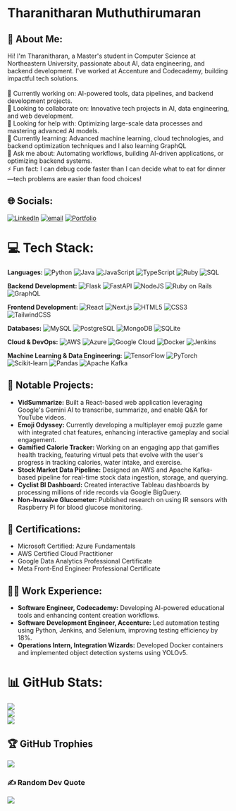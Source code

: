 # Tharanitharan Muthuthirumaran

## 💫 About Me:
Hi! I'm Tharanitharan, a Master's student in Computer Science at Northeastern University, passionate about AI, data engineering, and backend development. I've worked at Accenture and Codecademy, building impactful tech solutions.<br><br>🔭 Currently working on: AI-powered tools, data pipelines, and backend development projects.<br>👯 Looking to collaborate on: Innovative tech projects in AI, data engineering, and web development.<br>🤝 Looking for help with: Optimizing large-scale data processes and mastering advanced AI models.<br>🌱 Currently learning: Advanced machine learning, cloud technologies, and backend optimization techniques and I also learning GraphQL<br>💬 Ask me about: Automating workflows, building AI-driven applications, or optimizing backend systems.<br>⚡ Fun fact: I can debug code faster than I can decide what to eat for dinner—tech problems are easier than food choices!

## 🌐 Socials:
[![LinkedIn](https://img.shields.io/badge/LinkedIn-%230077B5.svg?logo=linkedin&logoColor=white)](https://linkedin.com/in/tharanitharanm) [![email](https://img.shields.io/badge/Email-D14836?logo=gmail&logoColor=white)](mailto:muthuthirumaran.t@gmail.com) [![Portfolio](https://img.shields.io/badge/Portfolio-%2300BFFF.svg?logo=About.me&logoColor=white)](https://www.tharanitharan.com)

# 💻 Tech Stack:
**Languages:** ![Python](https://img.shields.io/badge/python-3670A0?style=for-the-badge&logo=python&logoColor=ffdd54) ![Java](https://img.shields.io/badge/java-%23ED8B00.svg?style=for-the-badge&logo=openjdk&logoColor=white) ![JavaScript](https://img.shields.io/badge/javascript-%23323330.svg?style=for-the-badge&logo=javascript&logoColor=%23F7DF1E) ![TypeScript](https://img.shields.io/badge/typescript-%23007ACC.svg?style=for-the-badge&logo=typescript&logoColor=white) ![Ruby](https://img.shields.io/badge/ruby-%23CC342D.svg?style=for-the-badge&logo=ruby&logoColor=white) ![SQL](https://img.shields.io/badge/sql-%2307405e.svg?style=for-the-badge&logo=sqlite&logoColor=white)

**Backend Development:** ![Flask](https://img.shields.io/badge/Flask-%23000.svg?style=for-the-badge&logo=flask&logoColor=white) ![FastAPI](https://img.shields.io/badge/FastAPI-005571?style=for-the-badge&logo=fastapi) ![NodeJS](https://img.shields.io/badge/node.js-6DA55F?style=for-the-badge&logo=node.js&logoColor=white) ![Ruby on Rails](https://img.shields.io/badge/rails-%23CC0000.svg?style=for-the-badge&logo=ruby-on-rails&logoColor=white) ![GraphQL](https://img.shields.io/badge/graphql-%23E10098.svg?style=for-the-badge&logo=graphql&logoColor=white)

**Frontend Development:** ![React](https://img.shields.io/badge/react-%2320232a.svg?style=for-the-badge&logo=react&logoColor=%2361DAFB) ![Next.js](https://img.shields.io/badge/next.js-%23000000.svg?style=for-the-badge&logo=next.js&logoColor=white) ![HTML5](https://img.shields.io/badge/html5-%23E34F26.svg?style=for-the-badge&logo=html5&logoColor=white) ![CSS3](https://img.shields.io/badge/css3-%231572B6.svg?style=for-the-badge&logo=css3&logoColor=white) ![TailwindCSS](https://img.shields.io/badge/tailwindcss-%2338B2AC.svg?style=for-the-badge&logo=tailwind-css&logoColor=white)

**Databases:** ![MySQL](https://img.shields.io/badge/mysql-4479A1.svg?style=for-the-badge&logo=mysql&logoColor=white) ![PostgreSQL](https://img.shields.io/badge/postgresql-%23316192.svg?style=for-the-badge&logo=postgresql&logoColor=white) ![MongoDB](https://img.shields.io/badge/mongodb-%2347A248.svg?style=for-the-badge&logo=mongodb&logoColor=white) ![SQLite](https://img.shields.io/badge/sqlite-%2307405e.svg?style=for-the-badge&logo=sqlite&logoColor=white)

**Cloud & DevOps:** ![AWS](https://img.shields.io/badge/AWS-%23FF9900.svg?style=for-the-badge&logo=amazon-aws&logoColor=white) ![Azure](https://img.shields.io/badge/azure-%230072C6.svg?style=for-the-badge&logo=microsoftazure&logoColor=white) ![Google Cloud](https://img.shields.io/badge/GoogleCloud-%234285F4.svg?style=for-the-badge&logo=google-cloud&logoColor=white) ![Docker](https://img.shields.io/badge/docker-%230db7ed.svg?style=for-the-badge&logo=docker&logoColor=white) ![Jenkins](https://img.shields.io/badge/jenkins-%232C5263.svg?style=for-the-badge&logo=jenkins&logoColor=white)

**Machine Learning & Data Engineering:** ![TensorFlow](https://img.shields.io/badge/tensorflow-%23FF6F00.svg?style=for-the-badge&logo=tensorflow&logoColor=white) ![PyTorch](https://img.shields.io/badge/pytorch-%23EE4C2C.svg?style=for-the-badge&logo=pytorch&logoColor=white) ![Scikit-learn](https://img.shields.io/badge/scikit--learn-%23F7931E.svg?style=for-the-badge&logo=scikit-learn&logoColor=white) ![Pandas](https://img.shields.io/badge/pandas-%23150458.svg?style=for-the-badge&logo=pandas&logoColor=white) ![Apache Kafka](https://img.shields.io/badge/apache%20kafka-000.svg?style=for-the-badge&logo=apachekafka&logoColor=white)

## 🎯 Notable Projects:
- **VidSummarize:** Built a React-based web application leveraging Google's Gemini AI to transcribe, summarize, and enable Q&A for YouTube videos.
- **Emoji Odyssey:** Currently developing a multiplayer emoji puzzle game with integrated chat features, enhancing interactive gameplay and social engagement.
- **Gamified Calorie Tracker:** Working on an engaging app that gamifies health tracking, featuring virtual pets that evolve with the user's progress in tracking calories, water intake, and exercise.
- **Stock Market Data Pipeline:** Designed an AWS and Apache Kafka-based pipeline for real-time stock data ingestion, storage, and querying.
- **Cyclist BI Dashboard:** Created interactive Tableau dashboards by processing millions of ride records via Google BigQuery.
- **Non-Invasive Glucometer:** Published research on using IR sensors with Raspberry Pi for blood glucose monitoring.

## 📖 Certifications:
- Microsoft Certified: Azure Fundamentals
- AWS Certified Cloud Practitioner
- Google Data Analytics Professional Certificate
- Meta Front-End Engineer Professional Certificate

## 👨‍💼 Work Experience:
- **Software Engineer, Codecademy:** Developing AI-powered educational tools and enhancing content creation workflows.
- **Software Development Engineer, Accenture:** Led automation testing using Python, Jenkins, and Selenium, improving testing efficiency by 18%.
- **Operations Intern, Integration Wizards:** Developed Docker containers and implemented object detection systems using YOLOv5.

# 📊 GitHub Stats:
![](https://github-readme-stats.vercel.app/api?username=Tharanitharan-M&theme=default&hide_border=true&include_all_commits=false&count_private=true)<br/>
![](https://nirzak-streak-stats.vercel.app/?user=Tharanitharan-M&theme=default&hide_border=true)<br/>
![](https://github-readme-stats.vercel.app/api/top-langs/?username=Tharanitharan-M&theme=default&hide_border=true&include_all_commits=false&count_private=true&layout=compact)

## 🏆 GitHub Trophies
![](https://github-profile-trophy.vercel.app/?username=Tharanitharan-M&theme=default&no-frame=true&no-bg=true&margin-w=4)

### ✍️ Random Dev Quote
![](https://quotes-github-readme.vercel.app/api?type=horizontal&theme=light)
